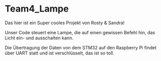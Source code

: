 # Team4_Lampe

Das hier ist ein Super cooles Projekt von Rosty & Sandra!

Unser Code steuert eine Lampe, die auf einen gewissen Befehl hin, das Licht ein- und ausschalten kann.

Die Übertragung der Daten von dem STM32 auf den Raspberry Pi findet über UART statt und ist verschlüsselt, das ist so toll.
